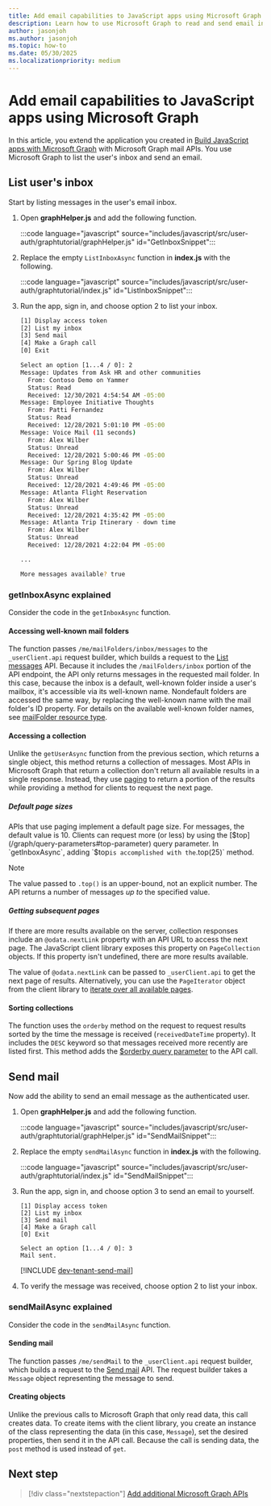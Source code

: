 ```yaml
---
title: Add email capabilities to JavaScript apps using Microsoft Graph
description: Learn how to use Microsoft Graph to read and send email in JavaScript apps
author: jasonjoh
ms.author: jasonjoh
ms.topic: how-to
ms.date: 05/30/2025
ms.localizationpriority: medium
---
```


# Add email capabilities to JavaScript apps using Microsoft Graph

<!-- cSpell:ignore graphtutorial -->

In this article, you extend the application you created in [Build JavaScript apps with Microsoft Graph](javascript.md) with Microsoft Graph mail APIs. You use Microsoft Graph to list the user's inbox and send an email.

## List user's inbox

Start by listing messages in the user's email inbox.

1. Open **graphHelper.js** and add the following function.

    :::code language="javascript" source="includes/javascript/src/user-auth/graphtutorial/graphHelper.js" id="GetInboxSnippet":::

1. Replace the empty `ListInboxAsync` function in **index.js** with the following.

    :::code language="javascript" source="includes/javascript/src/user-auth/graphtutorial/index.js" id="ListInboxSnippet":::

1. Run the app, sign in, and choose option 2 to list your inbox.

    ```bash
    [1] Display access token
    [2] List my inbox
    [3] Send mail
    [4] Make a Graph call
    [0] Exit

    Select an option [1...4 / 0]: 2
    Message: Updates from Ask HR and other communities
      From: Contoso Demo on Yammer
      Status: Read
      Received: 12/30/2021 4:54:54 AM -05:00
    Message: Employee Initiative Thoughts
      From: Patti Fernandez
      Status: Read
      Received: 12/28/2021 5:01:10 PM -05:00
    Message: Voice Mail (11 seconds)
      From: Alex Wilber
      Status: Unread
      Received: 12/28/2021 5:00:46 PM -05:00
    Message: Our Spring Blog Update
      From: Alex Wilber
      Status: Unread
      Received: 12/28/2021 4:49:46 PM -05:00
    Message: Atlanta Flight Reservation
      From: Alex Wilber
      Status: Unread
      Received: 12/28/2021 4:35:42 PM -05:00
    Message: Atlanta Trip Itinerary - down time
      From: Alex Wilber
      Status: Unread
      Received: 12/28/2021 4:22:04 PM -05:00

    ...

    More messages available? true
    ```

### getInboxAsync explained

Consider the code in the `getInboxAsync` function.

#### Accessing well-known mail folders

The function passes `/me/mailFolders/inbox/messages` to the `_userClient.api` request builder, which builds a request to the [List messages](/graph/api/user-list-messages) API. Because it includes the `/mailFolders/inbox` portion of the API endpoint, the API only returns messages in the requested mail folder. In this case, because the inbox is a default, well-known folder inside a user's mailbox, it's accessible via its well-known name. Nondefault folders are accessed the same way, by replacing the well-known name with the mail folder's ID property. For details on the available well-known folder names, see [mailFolder resource type](/graph/api/resources/mailfolder).

#### Accessing a collection

Unlike the `getUserAsync` function from the previous section, which returns a single object, this method returns a collection of messages. Most APIs in Microsoft Graph that return a collection don't return all available results in a single response. Instead, they use [paging](/graph/paging) to return a portion of the results while providing a method for clients to request the next page.

##### Default page sizes

APIs that use paging implement a default page size. For messages, the default value is 10. Clients can request more (or less) by using the [$top](/graph/query-parameters#top-parameter) query parameter. In `getInboxAsync`, adding `$top` is accomplished with the `.top(25)` method.

> [!NOTE]
> The value passed to `.top()` is an upper-bound, not an explicit number. The API returns a number of messages *up to* the specified value.

##### Getting subsequent pages

If there are more results available on the server, collection responses include an `@odata.nextLink` property with an API URL to access the next page. The JavaScript client library exposes this property on `PageCollection` objects. If this property isn't undefined, there are more results available.

The value of `@odata.nextLink` can be passed to `_userClient.api` to get the next page of results. Alternatively, you can use the `PageIterator` object from the client library to [iterate over all available pages](/graph/sdks/paging).

#### Sorting collections

The function uses the `orderby` method on the request to request results sorted by the time the message is received (`receivedDateTime` property). It includes the `DESC` keyword so that messages received more recently are listed first. This method adds the [$orderby query parameter](/graph/query-parameters#orderby-parameter) to the API call.

## Send mail

Now add the ability to send an email message as the authenticated user.

1. Open **graphHelper.js** and add the following function.

    :::code language="javascript" source="includes/javascript/src/user-auth/graphtutorial/graphHelper.js" id="SendMailSnippet":::

1. Replace the empty `sendMailAsync` function in **index.js** with the following.

    :::code language="javascript" source="includes/javascript/src/user-auth/graphtutorial/index.js" id="SendMailSnippet":::

1. Run the app, sign in, and choose option 3 to send an email to yourself.

    ```Shell
    [1] Display access token
    [2] List my inbox
    [3] Send mail
    [4] Make a Graph call
    [0] Exit

    Select an option [1...4 / 0]: 3
    Mail sent.
    ```

    [!INCLUDE [dev-tenant-send-mail](includes/shared/dev-tenant-send-mail.md)]

1. To verify the message was received, choose option 2 to list your inbox.

### sendMailAsync explained

Consider the code in the `sendMailAsync` function.

#### Sending mail

The function passes `/me/sendMail` to the `_userClient.api` request builder, which builds a request to the [Send mail](/graph/api/user-sendmail) API. The request builder takes a `Message` object representing the message to send.

#### Creating objects

Unlike the previous calls to Microsoft Graph that only read data, this call creates data. To create items with the client library, you create an instance of the class representing the data (in this case, `Message`), set the desired properties, then send it in the API call. Because the call is sending data, the `post` method is used instead of `get`.

## Next step

> [!div class="nextstepaction"]
> [Add additional Microsoft Graph APIs](javascript-extend-app.md)
